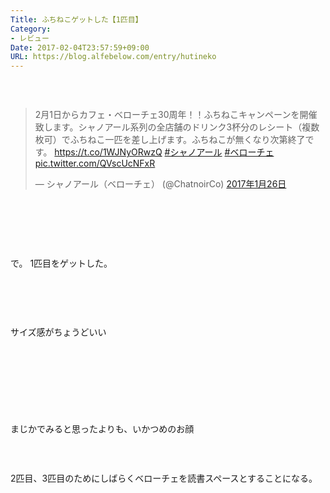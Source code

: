 ```yaml
---
Title: ふちねこゲットした【1匹目】
Category:
- レビュー
Date: 2017-02-04T23:57:59+09:00
URL: https://blog.alfebelow.com/entry/hutineko
---
```


<p><img class="magnifiable" src="https://cdn-ak.f.st-hatena.com/images/fotolife/a/alfe1025/20010506/20010506080540.jpg" alt="" /></p>
<p> </p>
<blockquote class="twitter-tweet" data-lang="ja">
<p dir="ltr" lang="ja">2月1日からカフェ・ベローチェ30周年！！ふちねこキャンペーンを開催致します。シャノアール系列の全店舗のドリンク3杯分のレシート（複数枚可）でふちねこ一匹を差し上げます。ふちねこが無くなり次第終了です。 <a href="https://t.co/1WJNyORwzQ">https://t.co/1WJNyORwzQ</a> <a href="https://twitter.com/hashtag/%E3%82%B7%E3%83%A3%E3%83%8E%E3%82%A2%E3%83%BC%E3%83%AB?src=hash">#シャノアール</a> <a href="https://twitter.com/hashtag/%E3%83%99%E3%83%AD%E3%83%BC%E3%83%81%E3%82%A7?src=hash">#ベローチェ</a> <a href="https://t.co/QVscUcNFxR">pic.twitter.com/QVscUcNFxR</a></p>
— シャノアール（ベローチェ） (@ChatnoirCo) <a href="https://twitter.com/ChatnoirCo/status/824429386287894528">2017年1月26日</a></blockquote>
<p>
<script src="//platform.twitter.com/widgets.js" async="" charset="utf-8"></script>
</p>
<p> </p>
<p> </p>
<p> </p>
<p>で。 1匹目をゲットした。</p>
<p><img class="magnifiable" src="https://cdn-ak.f.st-hatena.com/images/fotolife/a/alfe1025/20010506/20010506080550.jpg" alt="" /></p>
<p> </p>
<p> </p>
<p>サイズ感がちょうどいい </p>
<p> </p>
<p><img class="magnifiable" src="https://lh3.googleusercontent.com/-0tmrBk9ynZE/WJXc_aeYNcI/AAAAAAAAYOQ/a_wGuzw3lX8v1T6hBdPkVOiLehXkdCbMgCE0/s1024/DSC00795.JPG" alt="" /></p>
<p><img class="magnifiable" src="https://lh3.googleusercontent.com/-_Gl7TinU_J0/WJXcvDUylTI/AAAAAAAAYOc/9nYCMtbpIXw2dEThh5iv0xSnbS6LI7qQQCE0/s1024/DSC00824.JPG" alt="" /></p>
<p> </p>
<p> </p>
<p>まじかでみると思ったよりも、いかつめのお顔</p>
<p><img class="magnifiable" src="https://lh3.googleusercontent.com/-ZBiyxzYq_qc/WJXi6FUjfkI/AAAAAAAAYPI/4Nf7unQH-LUJIKYukvz5PawbdaVZqj0UwCE0/s1024/DSC00830.JPG" alt="" /></p>
<p> </p>
<p>2匹目、3匹目のためにしばらくベローチェを読書スペースとすることになる。</p>
